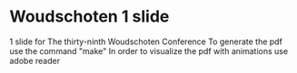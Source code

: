 Woudschoten 1 slide
==================

1 slide for The thirty-ninth Woudschoten Conference
To generate the pdf use the command "make" 
In order to visualize the pdf with animations use adobe reader

